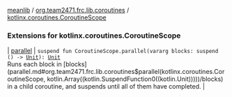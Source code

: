 [meanlib](../../index.md) / [org.team2471.frc.lib.coroutines](../index.md) / [kotlinx.coroutines.CoroutineScope](./index.md)

### Extensions for kotlinx.coroutines.CoroutineScope

| [parallel](parallel.md) | `suspend fun CoroutineScope.parallel(vararg blocks: suspend () -> `[`Unit`](https://kotlinlang.org/api/latest/jvm/stdlib/kotlin/-unit/index.html)`): `[`Unit`](https://kotlinlang.org/api/latest/jvm/stdlib/kotlin/-unit/index.html)<br>Runs each block in [blocks](parallel.md#org.team2471.frc.lib.coroutines$parallel(kotlinx.coroutines.CoroutineScope, kotlin.Array((kotlin.SuspendFunction0((kotlin.Unit)))))/blocks) in a child coroutine, and suspends until all of them have completed. |

